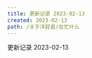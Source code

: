 ```yaml
---
title: 更新记录 2023-02-13
created: 2023-02-13
path: /关于洋屁君/在忙什么
---
```


<TitleWithEmoji emoji="📝">
更新记录 2023-02-13
</TitleWithEmoji>
